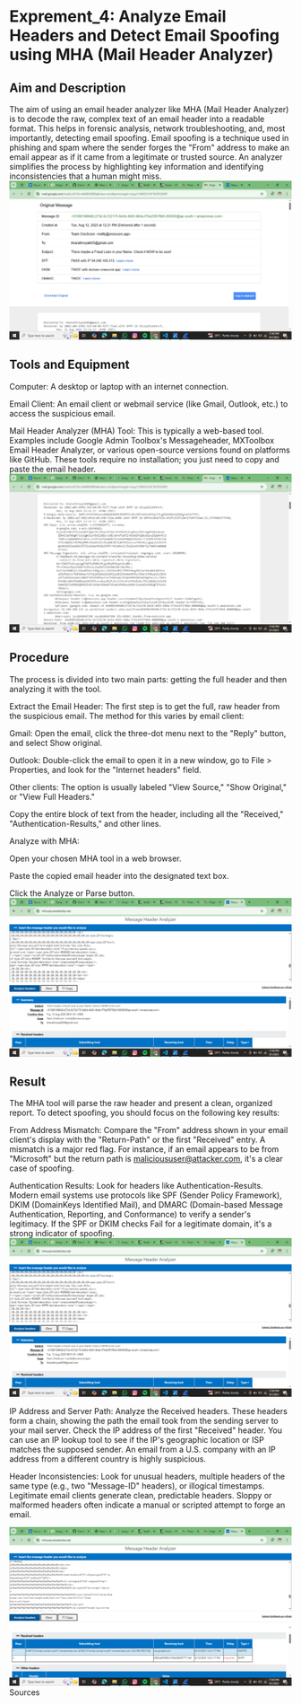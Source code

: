 # Exprement_4: Analyze Email Headers and Detect Email Spoofing using MHA (Mail Header Analyzer) 
## Aim and Description
The aim of using an email header analyzer like MHA (Mail Header Analyzer) is to decode the raw, complex text of an email header into a readable format. This helps in forensic analysis, network troubleshooting, and, most importantly, detecting email spoofing. Email spoofing is a technique used in phishing and spam where the sender forges the "From" address to make an email appear as if it came from a legitimate or trusted source. An analyzer simplifies the process by highlighting key information and identifying inconsistencies that a human might miss.
![alt text](<screenshorts/Exp_4/Screenshot (20).png>)

## Tools and Equipment
Computer: A desktop or laptop with an internet connection.

Email Client: An email client or webmail service (like Gmail, Outlook, etc.) to access the suspicious email.

Mail Header Analyzer (MHA) Tool: This is typically a web-based tool. Examples include Google Admin Toolbox's Messageheader, MXToolbox Email Header Analyzer, or various open-source versions found on platforms like GitHub. These tools require no installation; you just need to copy and paste the email header.
![alt text](<screenshorts/Exp_4/Screenshot (21).png>)

## Procedure
The process is divided into two main parts: getting the full header and then analyzing it with the tool.

Extract the Email Header: The first step is to get the full, raw header from the suspicious email. The method for this varies by email client:

Gmail: Open the email, click the three-dot menu next to the "Reply" button, and select Show original.

Outlook: Double-click the email to open it in a new window, go to File > Properties, and look for the "Internet headers" field.

Other clients: The option is usually labeled "View Source," "Show Original," or "View Full Headers."

Copy the entire block of text from the header, including all the "Received," "Authentication-Results," and other lines.

Analyze with MHA:

Open your chosen MHA tool in a web browser.

Paste the copied email header into the designated text box.

Click the Analyze or Parse button.
![alt text](<screenshorts/Exp_4/Screenshot (22).png>)
## Result
The MHA tool will parse the raw header and present a clean, organized report. To detect spoofing, you should focus on the following key results:

From Address Mismatch: Compare the "From" address shown in your email client's display with the "Return-Path" or the first "Received" entry. A mismatch is a major red flag. For instance, if an email appears to be from "Microsoft" but the return path is malicioususer@attacker.com, it's a clear case of spoofing.

Authentication Results: Look for headers like Authentication-Results. Modern email systems use protocols like SPF (Sender Policy Framework), DKIM (DomainKeys Identified Mail), and DMARC (Domain-based Message Authentication, Reporting, and Conformance) to verify a sender's legitimacy. If the SPF or DKIM checks Fail for a legitimate domain, it's a strong indicator of spoofing.
![alt text](<screenshorts/Exp_4/Screenshot (22).png>)

IP Address and Server Path: Analyze the Received headers. These headers form a chain, showing the path the email took from the sending server to your mail server. Check the IP address of the first "Received" header. You can use an IP lookup tool to see if the IP's geographic location or ISP matches the supposed sender. An email from a U.S. company with an IP address from a different country is highly suspicious.

Header Inconsistencies: Look for unusual headers, multiple headers of the same type (e.g., two "Message-ID" headers), or illogical timestamps. Legitimate email clients generate clean, predictable headers. Sloppy or malformed headers often indicate a manual or scripted attempt to forge an email.

![alt text](<screenshorts/Exp_4/Screenshot (23).png>)
Sources
